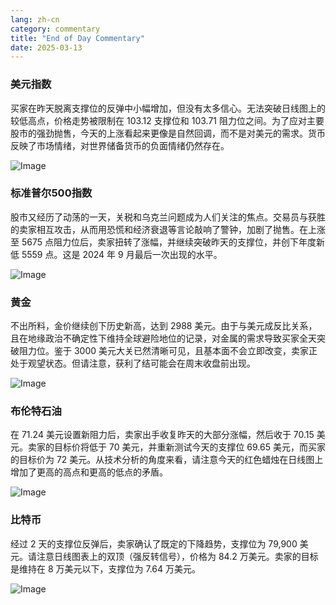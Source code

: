 ```yaml
---
lang: zh-cn
category: commentary
title: "End of Day Commentary"
date: 2025-03-13
---
```


### 美元指数

买家在昨天脱离支撑位的反弹中小幅增加，但没有太多信心。无法突破日线图上的较低高点，价格走势被限制在 103.12 支撑位和 103.71 阻力位之间。为了应对主要股市的强劲抛售，今天的上涨看起来更像是自然回调，而不是对美元的需求。货币反映了市场情绪，对世界储备货币的负面情绪仍然存在。  

![Image](https://markleighedu.github.io/img/Mar-2025/13-Mar-2025/usdindex.jpg)

### 标准普尔500指数

股市又经历了动荡的一天，关税和乌克兰问题成为人们关注的焦点。交易员与获胜的卖家相互攻击，从而用恐慌和经济衰退等言论敲响了警钟，加剧了抛售。在上涨至 5675 点阻力位后，卖家扭转了涨幅，并继续突破昨天的支撑位，并创下年度新低 5559 点。这是 2024 年 9 月最后一次出现的水平。

![Image](https://markleighedu.github.io/img/Mar-2025/13-Mar-2025/sp500.jpg)

### 黄金

不出所料，金价继续创下历史新高，达到 2988 美元。由于与美元成反比关系，且在地缘政治不确定性下维持全球避险地位的记录，对金属的需求导致买家全天突破阻力位。鉴于 3000 美元大关已然清晰可见，且基本面不会立即改变，卖家正处于观望状态。但请注意，获利了结可能会在周末收盘前出现。   

![Image](https://markleighedu.github.io/img/Mar-2025/13-Mar-2025/gold.jpg)

### 布伦特石油

在 71.24 美元设置新阻力后，卖家出手收复昨天的大部分涨幅，然后收于 70.15 美元。卖家的目标价将低于 70 美元，并重新测试今天的支撑位 69.65 美元，而买家的目标价为 72 美元。从技术分析的角度来看，请注意今天的红色蜡烛在日线图上增加了更高的高点和更高的低点的矛盾。

![Image](https://markleighedu.github.io/img/Mar-2025/13-Mar-2025/brentoil.jpg)

### 比特币

经过 2 天的支撑位反弹后，卖家确认了既定的下降趋势，支撑位为 79,900 美元。请注意日线图表上的双顶（强反转信号），价格为 84.2 万美元。卖家的目标是维持在 8 万美元以下，支撑位为 7.64 万美元。

![Image](https://markleighedu.github.io/img/Mar-2025/13-Mar-2025/bitcoin.jpg)

